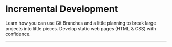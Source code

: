 # Incremental Development

Learn how you can use Git Branches and a little planning to break large projects into little pieces. Develop static web pages (HTML & CSS) with confidence.

---
